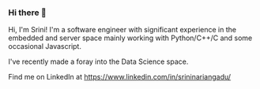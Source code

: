 ### Hi there 👋

Hi, I'm Srini! I'm a software engineer with significant experience in the embedded and server space mainly working with Python/C++/C and some occasional Javascript.

I've recently made a foray into the Data Science space.

Find me on LinkedIn at https://www.linkedin.com/in/srininariangadu/
<!--
**nsriniva/nsriniva** is a ✨ _special_ ✨ repository because its `README.md` (this file) appears on your GitHub profile.

Here are some ideas to get you started:

- 🔭 I’m currently working on ...
- 🌱 I’m currently learning ...
- 👯 I’m looking to collaborate on ...
- 🤔 I’m looking for help with ...
- 💬 Ask me about ...
- 📫 How to reach me: ...
- 😄 Pronouns: ...
- ⚡ Fun fact: ...
-->
